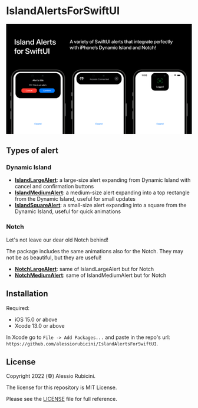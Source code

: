 # IslandAlertsForSwiftUI

![Presentation](Resources/IslandAlertsForSwiftUI.png)

## Types of alert

### Dynamic Island

- **[IslandLargeAlert](Sources/IslandAlertsForSwiftUI/IslandLargeAlert/README.md)**: a large-size alert expanding from Dynamic Island with cancel and confirmation buttons
- **[IslandMediumAlert](Sources/IslandAlertsForSwiftUI/IslandMediumAlert/README.md)**: a medium-size alert expanding into a top rectangle from the Dynamic Island, useful for small updates
- **[IslandSquareAlert](Sources/IslandAlertsForSwiftUI/IslandSquareAlert/README.md)**: a small-size alert expanding into a square from the Dynamic Island, useful for quick animations

### Notch

Let's not leave our dear old Notch behind!

The package includes the same animations also for the Notch. They may not be as beautiful, but they are useful!

- **[NotchLargeAlert](Sources/IslandAlertsForSwiftUI/NotchLargeAlert)**: same of IslandLargeAlert but for Notch
- **[NotchMediumAlert](Sources/IslandAlertsForSwiftUI/NotchMediumAlert)**: same of IslandMediumAlert but for Notch

## Installation

Required:
- iOS 15.0 or above
- Xcode 13.0 or above

In Xcode go to `File -> Add Packages...` and paste in the repo's url: `https://github.com/alessiorubicini/IslandAlertsForSwiftUI`.


## License

Copyright 2022 (©) Alessio Rubicini.

The license for this repository is MIT License.

Please see the [LICENSE](LICENSE) file for full reference.
